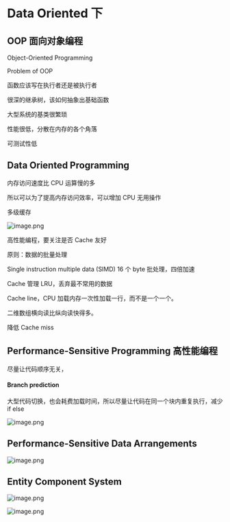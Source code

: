 # Data Oriented 下

## OOP 面向对象编程

Object-Oriented Programming

Problem of OOP

函数应该写在执行者还是被执行者

很深的继承树，该如何抽象出基础函数

大型系统的基类很繁琐

性能很低，分散在内存的各个角落

可测试性低

## Data Oriented Programming

内存访问速度比 CPU 运算慢的多

所以可以为了提高内存访问效率，可以增加 CPU 无用操作

多级缓存

![image.png](https://image-1253155090.cos.ap-nanjing.myqcloud.com/202508292008116.png)

高性能编程，要关注是否 Cache 友好

原则：数据的批量处理

Single instruction multiple data (SIMD) 16 个 byte 批处理，四倍加速

Cache 管理 LRU，丢弃最不常用的数据

Cache line，CPU 加载内存一次性加载一行，而不是一个一个。

二维数组横向读比纵向读快得多。

降低 Cache miss

## Performance-Sensitive Programming 高性能编程

尽量让代码顺序无关，

#### Branch prediction

大型代码切换，也会耗费加载时间，所以尽量让代码在同一个块内重复执行，减少 if else

![image.png](https://image-1253155090.cos.ap-nanjing.myqcloud.com/202508292009754.png)

## Performance-Sensitive Data Arrangements

![image.png](https://image-1253155090.cos.ap-nanjing.myqcloud.com/202508292009330.png)

## Entity Component System

![image.png](https://image-1253155090.cos.ap-nanjing.myqcloud.com/202508292009676.png)

![image.png](https://image-1253155090.cos.ap-nanjing.myqcloud.com/202508292009751.png)
